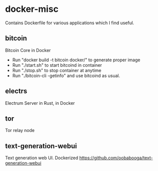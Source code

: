 docker-misc
===========

Contains Dockerfile for various applications which I find useful.

bitcoin
-------

Bitcoin Core in Docker

* Run "docker build -t bitcoin docker/" to generate proper image
* Run "./start.sh" to start bitcoind in container
* Run "./stop.sh" to stop container at anytime
* Run "./bitcoin-cli -getinfo" and use bitcoind as usual.

electrs
-------

Electrum Server in Rust, in Docker

tor
---

Tor relay node

text-generation-webui
---------------------

Text generation web UI. Dockerized https://github.com/oobabooga/text-generation-webui
